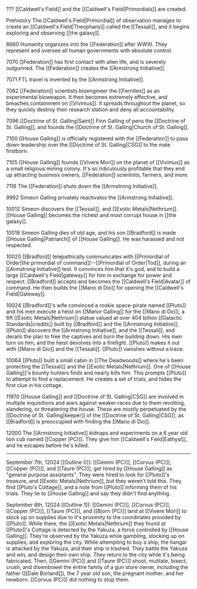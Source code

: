 ???
	[[Caldwell's Field]] and the [[Caldwell's Field|Primordials]] are created. 

Prehistory
	The [[Caldwell's Field|Primordial]] of observation manages to create an [[Caldwell's Field|Theophany]] called the [[Tessali]], and it begins exploring and observing [[the galaxy]]. 

6680
	Humanity organizes into the [[Federation]] after WWXI. They represent and oversee all human governments with absolute control. 

7070
	[[Federation]] has first contact with alien life, and is severely outgunned. The [[Federation]] creates the [[Armstrong Initiative]]. 

7071 
	FTL travel is invented by the [[Armstrong Initiative]]. 

7082 
	[[Federation]] scientists bioengineer the [[Fernites]] as an experimental bioweapon. It then becomes extremely effective, and breaches containment on [[Vivimus]]. It spreads throughout the planet, so they quickly destroy their research station and deny all accountability. 

7096
	[[Doctrine of St. Galling|Saint]] Finn Galling of pens the [[Doctrine of St. Galling]], and founds the [[Doctrine of St. Galling|Church of St. Galling]]. 

7100
	[[House Galling]] is officially registered with the [[Federation]] to pass down leadership over the [[Doctrine of St. Galling|CSG]] to the male firstborn. 

7105 
	[[House Galling]] founds [[Vivere Mori]] on the planet of [[Vivimus]] as a small religious mining colony. It's so ridiculously profitable that they end up attracting business owners, [[Federation]] scientists, farmers, and more.

7116
	The [[Federation]] shuts down the [[Armstrong Initiative]]. 

9992 
	Simeon Galling privately reactivates the [[Armstrong Initiative]].

10012
	Simeon discovers the [[Tessali]], and [[Exotic Metals|Nethrium]]. [[House Galling]] becomes the richest and most corrupt house in [[the galaxy]].

10018 
	Simeon Galling dies of old age, and his son [[Bradford]] is made [[House Galling|Patriarch]] of [[House Galling]]. He was harassed and not respected. 

10020
	[[Bradford]] telepathically communicates with [[Primordial of Order|the primordial of command]]--[[Primordial of Order|Tod]], during an [[Armstrong Initiative]] test. It convinces him that it's god, and to build a large [[Caldwell's Field|gateway]] for him in exchange for power and respect. [[Bradford]] accepts and becomes the [[Caldwell's Field|Avatar]] of command. He then builds the [[Mano di Dio]] for opening the [[Caldwell's Field|Gateway]].

10024 
	[[Bradford]]'s wife convinced a rookie space-pirate named [[Pluto]] and his men execute a heist on [[Manor Galling]] for the [[Mano di Dio]], a 6ft [[Exotic Metals|Nethrium]] statue valued at over 404 billion [[Galactic Standards|credits]] built by [[Bradford]] and the [[Armstrong Initiative]]. [[Pluto]] discovers the [[Armstrong Initiative]], and the [[Tessali]], and derails the plan to free the captives and burn the building down. His men turn on him, and the heist devolves into a firefight. [[Pluto]] makes it out with [[Mano di Dio]] and the [[Tessali]]. [[Pluto]] vanishes without a trace. 

10064
	[[Pluto]] built a small cabin in [[The Deadwoods]] where he's been protecting the [[Tessali]] and the [[Exotic Metals|Nethrium]]. One of [[House Galling]]'s bounty hunters finds and nearly kills him. This prompts [[Pluto]] to attempt to find a replacement. He creates a set of trials, and hides the first clue in his cottage. 

11970
	[[House Galling]] and [[Doctrine of St. Galling|CSG]] are involved in multiple inquisitions and wars against weaker races due to them revolting, slandering, or threatening the house. These are mostly perpetuated by the [[Doctrine of St. Galling|keeper]] of the [[Doctrine of St. Galling|CSG]], as [[Bradford]] is preoccupied with finding the [[Mano di Dio]]. 

12000 
	The [[Armstrong Initiative]] kidnaps and experiments on a 6 year old lion cub named [[Copper (PC)]]. They give him [[Caldwell's Field|Eathyst]], and he escapes before he's killed.



---
September 7th, 12024
	[[Outline 0]]: [[Gemini (PC)]], [[Corvus (PC)]], [[Copper (PC)]], and [[Taure (PC)]], get hired by [[House Galling]] as "general purpose assistants". They were hired to look for [[Pluto]]'s treasure, and [[Exotic Metals|Nethrium]], but they weren't told this. They find [[Pluto's Cottage]], and a note from [[Pluto]] informing them of his trials. They lie to [[House Galling]] and say they didn't find anything. 

September 8th, 12024
	[[Outline 1]]: [[Gemini (PC)]], [[Corvus (PC)]], [[Copper (PC)]], [[Taure (PC)]], and [[Bjorn (PC)]] land at [[Vivere Mori]] to stock up on supplies due to it's proximity to the coordinates provided by [[Pluto]]. While there, the [[Exotic Metals|Nethrium]] they found at [[Pluto]]'s Cottage is detected by the Yakuza, a force controlled by [[House Galling]]. They're observed by the Yakuza while gambling, stocking up on supplies, and exploring the city. While attempting to buy a ship, the hangar is attacked by the Yakuza, and their ship is trashed. They battle the Yakuza and win, and design their own ship. They return to the city while it's being fabricated. Then, [[Gemini (PC)]] and [[Taure (PC)]] shoot, mutilate, bisect, crush, and disembowel the entire family of a gun store owner, including the father ([[Dale Borland]]), the 7 year old son, the pregnant mother, and her newborn. [[Corvus (PC)]] did nothing to stop them.